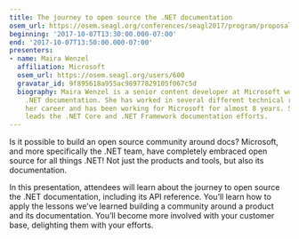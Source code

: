 ```yaml
---
title: The journey to open source the .NET documentation
osem_url: https://osem.seagl.org/conferences/seagl2017/program/proposals/329
beginning: '2017-10-07T13:30:00.000-07:00'
end: '2017-10-07T13:50:00.000-07:00'
presenters:
- name: Maira Wenzel
  affiliation: Microsoft
  osem_url: https://osem.seagl.org/users/600
  gravatar_id: 9f895618a955ac98977829105f067c5d
  biography: Maira Wenzel is a senior content developer at Microsoft working with
    .NET documentation. She has worked in several different technical roles throughout
    her career and has been working for Microsoft for almost 8 years. She currently
    leads the .NET Core and .NET Framework documentation efforts.
---
```


Is it possible to build an open source community around docs?
Microsoft, and more specifically the .NET team, have completely embraced open source for all things .NET! Not just the products and tools, but also its documentation.

In this presentation, attendees will learn about the journey to open source the .NET documentation, including its API reference. You’ll learn how to apply the lessons we’ve learned building a community around a product and its documentation. You’ll become more involved with your customer base, delighting them with your efforts.
